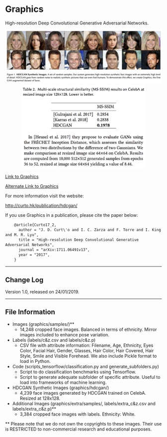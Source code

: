 # Graphics

High-resolution Deep Convolutional Generative Adversarial Networks.

<p align="center">
<img src="hdcgan.png" width="800">
<img src="HDCGAN_table.png" width="400">
<img src="frechet.png" width="400">
</p>

<a href="https://drive.google.com/file/d/1KM_aBTICkLqKUhV8sDhaGShtzP8EJCIY/view?usp=sharing">Link to Graphics</a>

<a href="http://naver.me/x7zZbewW">Alternate Link to Graphics</a>

For more information visit the website:

  http://curto.hk/publication/hdcgan/

If you use Graphics in a publication, please cite the paper below:

        @article{Curto17_2,
          author = "J. D. Curt\'o and I. C. Zarza and F. Torre and I. King and M. R. Lyu",
          title = "High-resolution Deep Convolutional Generative Adversarial Networks",
          journal = "arXiv:1711.06491v13",
          year = "2017",
        }

--------------------------------------------------------
Change Log
--------------------------------------------------------

Version 1.0, released on 24/01/2019.

--------------------------------------------------------
File Information
--------------------------------------------------------

- Images (graphics/samples/)**
  - 14,248 cropped face images. Balanced in terms of ethnicity. Mirror images included to enhance pose variation.
- Labels (labels/c&z.csv and labels/c&z.p)
  - CSV file with attribute information: Filename, Age, Ethnicity, Eyes Color, Facial Hair, Gender, Glasses, Hair Color, Hair Covered, Hair Style, Smile and Visible Forehead.
We also include Pickle format to load in Python.
- Code (scripts_tensorflow/classification.py and generate_subfolders.py)
  - Script to do classification benchmarks using Tensorflow.
  - Script to generate adequate subfolder of specific attribute. Useful to load into frameworks of machine learning.
- HDCGAN Synthetic Images (graphics/hdcgan/)
  - 4,239 face images generated by HDCGAN trained on CelebA. Resized at 128x128.
- Additional Images (graphics/extra/samples/, labels/extra_c&z.csv and labels/extra_c&z.p)**
  - 3,384 cropped face images with labels. Ethnicity: White.

** Please note that we do not own the copyrights to these images. Their use is RESTRICTED to non-commercial research and educational purposes.
